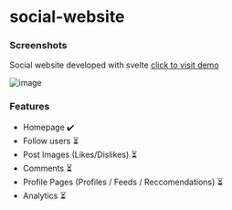 # social-website

### Screenshots
Social website developed with svelte [click to visit demo](https://social-website-frontend.vercel.app/)

![image](https://user-images.githubusercontent.com/81270095/143475891-90322ffc-55a3-489f-bd7b-3736706d33ae.png)

### Features
- Homepage ✔️
- Follow users ⏳
- Post Images (Likes/Dislikes) ⏳
- Comments ⏳
- Profile Pages (Profiles / Feeds / Reccomendations) ⏳
- Analytics ⏳
